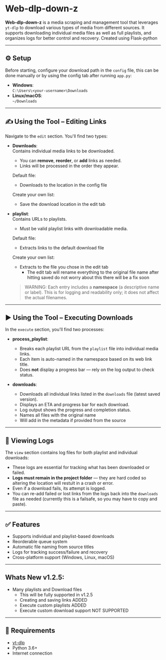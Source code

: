 # Web-dlp-down-z

**Web-dlp-down-z** is a media scraping and management tool that leverages `yt-dlp` to download 
various types of media from different sources. It supports downloading individual media files as
well as full playlists, and organizes logs for better control and recovery. Created using Flask-python

---

## ⚙️ Setup

Before starting, configure your download path in the `config` file, this can be done manually or by using the config tab after running `app.py`:

- **Windows**:  
  `C:\Users\<your-username>\Downloads`
- **Linux/macOS**:  
  `~/Downloads`

---

## ✍️ Using the Tool – Editing Links

Navigate to the `edit` section. You'll find two types:

- **Downloads**:  
  Contains individual media links to be downloaded.  
  - You can **remove**, **reorder**, or **add** links as needed.
  - Links will be processed in the order they appear.
  
  Default file:
  - Downloads to the location in the config file
  
  Create your own list:
  - Save the download location in the edit tab

- **playlist**:  
  Contains URLs to playlists.  
  - Must be valid playlist links with downloadable media.
  
  Default file:
  - Extracts links to the default download file
  
  Create your own list:
  - Extracts to the file you chose in the edit tab
    - The edit tab will rename everything to the original file name after hitting saved do not worry about this there will be a fix soon
  
  >WARNING:
  >Each entry includes a **namespace** (a descriptive name or label). This is for logging and readability only; it does not affect the actual filenames.

---

## ▶️ Using the Tool – Executing Downloads

In the `execute` section, you'll find two processes:

- **process_playlist**:
  - Breaks each playlist URL from the `playlist` file into individual media links.
  - Each item is auto-named in the namespace based on its web link title.
  - Does **not** display a progress bar — rely on the log output to check status.
  
- **downloads**:
  - Downloads all individual links listed in the `downloads` file (latest saved version).
  - Displays an ETA and progress bar for each download.
  - Log output shows the progress and completion status.
  - Names all files with the original name
  - Will add in the metadata if provided from the source

---

## 📄 Viewing Logs

The `view` section contains log files for both playlist and individual downloads:

- These logs are essential for tracking what has been downloaded or failed.
- **Logs must remain in the project folder** — they are hard coded so altering the location will restult in a crash or error.
- Even if a download fails, its attempt is logged.
- You can re-add failed or lost links from the logs back into the `downloads` file as needed (currently this is a failsafe, so you may have to copy and paste).

---

## ✅ Features

- Supports individual and playlist-based downloads
- Reorderable queue system
- Automatic file naming from source titles
- Logs for tracking success/failure and recovery
- Cross-platform support (Windows, Linux, macOS)

---

## Whats New v1.2.5:

- Many playlists and Download files
  - This will be fully supported in v1.2.5
  - Creating and saving links ADDED
  - Execute custom playlists ADDED
  - Execute custom download support NOT SUPPORTED

---

## 📌 Requirements

- [yt-dlp](https://github.com/yt-dlp/yt-dlp)
- Python 3.6+
- Internet connection
